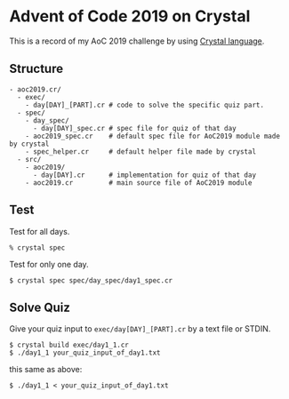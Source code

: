 # Advent of Code 2019 on Crystal

This is a record of my AoC 2019 challenge by using [Crystal language](https://crystal-lang.org/).

## Structure

```
- aoc2019.cr/
  - exec/
    - day[DAY]_[PART].cr # code to solve the specific quiz part.
  - spec/
    - day_spec/
      - day[DAY]_spec.cr # spec file for quiz of that day
    - aoc2019_spec.cr    # default spec file for AoC2019 module made by crystal
    - spec_helper.cr     # default helper file made by crystal
  - src/
    - aoc2019/
      - day[DAY].cr      # implementation for quiz of that day
    - aoc2019.cr         # main source file of AoC2019 module
```

## Test

Test for all days.

```
% crystal spec
```

Test for only one day.

```
$ crystal spec spec/day_spec/day1_spec.cr
```

## Solve Quiz

Give your quiz input to `exec/day[DAY]_[PART].cr` by a text file or STDIN.

```
$ crystal build exec/day1_1.cr
$ ./day1_1 your_quiz_input_of_day1.txt
```

this same as above:

```
$ ./day1_1 < your_quiz_input_of_day1.txt
```
